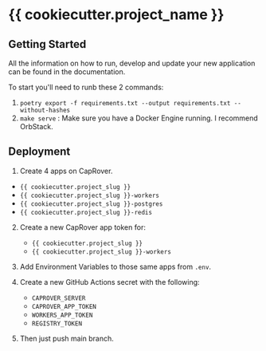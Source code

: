 
# {{ cookiecutter.project_name }}

## Getting Started

All the information on how to run, develop and update your new application can be found in the documentation.

To start you'll need to runb these 2 commands:
1. `poetry export -f requirements.txt --output requirements.txt --without-hashes`
2. `make serve` : Make sure you have a Docker Engine running. I recommend OrbStack.

## Deployment

1. Create 4 apps on CapRover.
  - `{{ cookiecutter.project_slug }}`
  - `{{ cookiecutter.project_slug }}-workers`
  - `{{ cookiecutter.project_slug }}-postgres`
  - `{{ cookiecutter.project_slug }}-redis`

2. Create a new CapRover app token for:
   - `{{ cookiecutter.project_slug }}`
   - `{{ cookiecutter.project_slug }}-workers`

3. Add Environment Variables to those same apps from `.env`.

4. Create a new GitHub Actions secret with the following:
   - `CAPROVER_SERVER`
   - `CAPROVER_APP_TOKEN`
   - `WORKERS_APP_TOKEN`
   - `REGISTRY_TOKEN`

5. Then just push main branch.
